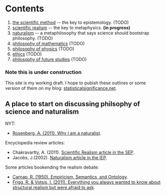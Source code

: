 Contents
================================================================================

1.  [the scientific method](scientific-method.html) -- the key to epistemology.   (TODO)
1.  [scientific realism](scientific-realism.html) -- the key to metaphysics.   **(in progress)**
1.  [naturalism](naturalism.html) -- a metaphilosophy that says science should bootstrap philosophy.  (TODO)
1.  [philosophy of mathematics](math.html)   (TODO)
1.  [philosophy of physics](physics.html)   (TODO)
1.  [ethics](ethics.html)   (TODO)
1.  [philosophy of future studies](future.html)   (TODO)


### Note this is under construction

This site is my working draft.  I hope to pubish these outlines or some version
of them on my blog: [statisticalsignificance.net](http://statisticalsignificance.net/).


A place to start on discussing philsophy of science and naturalism
--------------------------------------------------------------------------------

NYT:

-   [Rosenberg, A. (2011). Why I am a naturalist](http://opinionator.blogs.nytimes.com/2011/09/17/why-i-am-a-naturalist/).

Encyclopedia review articles:

-   Chakravartty, A. (2011). [Scientific Realism article in the SEP](http://plato.stanford.edu/entries/scientific-realism/).
-   Jacobs, J.(2002). [Naturalism article in the IEP](http://www.iep.utm.edu/naturali/).

Some articles bookending the realism debate:

-   [Carnap, R. (1950). Empiricism, Semantics, and Ontology](docs/1950.Carnap.Empiricism-Semantics-Ontology.pdf).
-   [Frigg, R. & Votsis, I. (2011). Everything you always wanted to know about structural realism but were afraid to ask](docs/2011.Frigg-Votsis.Everything-you-always-wanted-to-know-about-structural-realism-but-were-afraid-to-ask.pdf).



